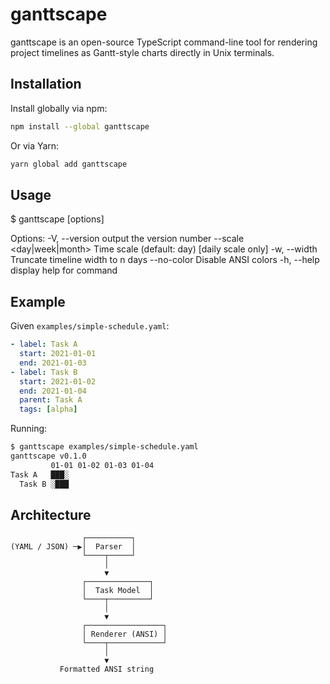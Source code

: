 # ganttscape

ganttscape is an open-source TypeScript command-line tool for rendering project timelines as Gantt-style charts directly in Unix terminals.

## Installation

Install globally via npm:

```bash
npm install --global ganttscape
```

Or via Yarn:

```bash
yarn global add ganttscape
```

## Usage

$ ganttscape [options] <file>

Options:
-V, --version output the version number
--scale <day|week|month> Time scale (default: day) [daily scale only]
-w, --width <n> Truncate timeline width to n days
--no-color Disable ANSI colors
-h, --help display help for command

## Example

Given `examples/simple-schedule.yaml`:

```yaml
- label: Task A
  start: 2021-01-01
  end: 2021-01-03
- label: Task B
  start: 2021-01-02
  end: 2021-01-04
  parent: Task A
  tags: [alpha]
```

Running:

```bash
$ ganttscape examples/simple-schedule.yaml
ganttscape v0.1.0
         01-01 01-02 01-03 01-04
Task A   ███░
  Task B ░███
```

## Architecture

```
                ┌──────────┐
(YAML / JSON) ─▶│  Parser  │
                └────┬─────┘
                     │
                     ▼
                ┌──────────────┐
                │  Task Model  │
                └────┬─────────┘
                     │
                     ▼
                ┌─────────────────┐
                │ Renderer (ANSI) │
                └────┬────────────┘
                     │
                     ▼
           Formatted ANSI string
```
